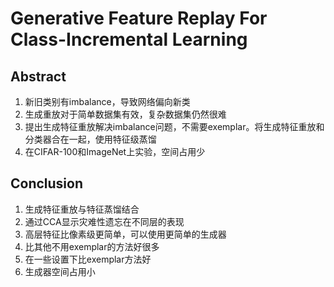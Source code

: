 # Generative Feature Replay For Class-Incremental Learning

## Abstract
1. 新旧类别有imbalance，导致网络偏向新类
2. 生成重放对于简单数据集有效，复杂数据集仍然很难
3. 提出生成特征重放解决imbalance问题，不需要exemplar。将生成特征重放和分类器合在一起，使用特征级蒸馏
4. 在CIFAR-100和ImageNet上实验，空间占用少


## Conclusion
1. 生成特征重放与特征蒸馏结合
2. 通过CCA显示灾难性遗忘在不同层的表现
3. 高层特征比像素级更简单，可以使用更简单的生成器
4. 比其他不用exemplar的方法好很多
5. 在一些设置下比exemplar方法好
6. 生成器空间占用小